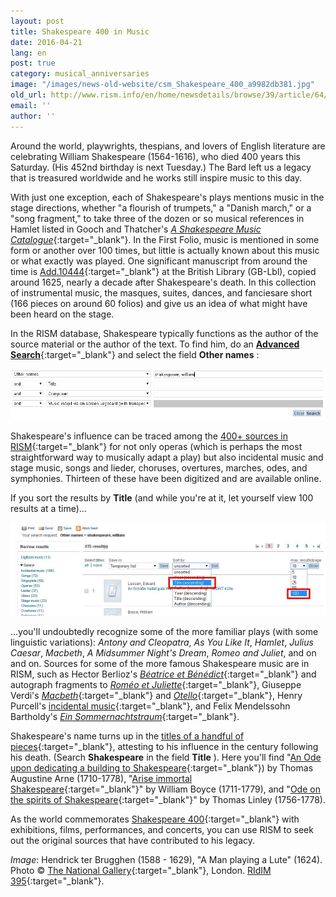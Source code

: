 ```yaml
---
layout: post
title: Shakespeare 400 in Music
date: 2016-04-21
lang: en
post: true
category: musical_anniversaries
image: "/images/news-old-website/csm_Shakespeare_400_a9982db381.jpg"
old_url: http://www.rism.info/en/home/newsdetails/browse/39/article/64/shakespeare-400-in-music.html
email: ''
author: ''
---
```


Around the world, playwrights, thespians, and lovers of English literature are celebrating William Shakespeare (1564-1616), who died 400 years this Saturday. (His 452nd birthday is next Tuesday.) The Bard left us a legacy that is treasured worldwide and he works still inspire music to this day.

With just one exception, each of Shakespeare's plays mentions music in the stage directions, whether "a flourish of trumpets," a "Danish march," or a "song fragment," to take three of the dozen or so musical references in Hamlet listed in Gooch and Thatcher's [_A Shakespeare Music Catalogue_](https://global.oup.com/academic/product/a-shakespeare-music-catalogue-9780198129417){:target="_blank"}. In the First Folio, music is mentioned in some form or another over 100 times, but little is actually known about this music or what exactly was played. One significant manuscript from around the time is [Add.10444](https://opac.rism.info/search?id=800261277){:target="_blank"} at the British Library (GB-Lbl), copied around 1625, nearly a decade after Shakespeare's death. In this collection of instrumental music, the masques, suites, dances, and fanciesare short (166 pieces on around 60 folios) and give us an idea of what might have been heard on the stage.

In the RISM database, Shakespeare typically functions as the author of the source material or the author of the text. To find him, do an [**Advanced Search**](https://opac.rism.info/metaopac/start.do?View=rism&SearchType=2&Language=en){:target="_blank"} and select the field **Other names** :

![Advanced search](/resources-old-website/news/Shakespeare_400_advanced_954_x_157.jpg)

Shakespeare's influence can be traced among the [400+ sources in RISM](https://opac.rism.info/search?View=rism&q=william+shakespeare){:target="_blank"} for not only operas (which is perhaps the most straightforward way to musically adapt a play) but also incidental music and stage music, songs and lieder, choruses, overtures, marches, odes, and symphonies. Thirteen of these have been digitized and are available online.

If you sort the results by **Title** (and while you're at it, let yourself view 100 results at a time)...

![Sort](/resources-old-website/news/Shakespeare_400_sort_1012_x_298.jpg)

...you'll undoubtedly recognize some of the more familiar plays (with some linguistic variations): _Antony and Cleopatra_, _As You Like It_, _Hamlet_, _Julius Caesar_, _Macbeth_, _A Midsummer Night's Dream_, _Romeo and Juliet_, and on and on. Sources for some of the more famous Shakespeare music are in RISM, such as Hector Berlioz's [_Béatrice et Bénédict_](https://opac.rism.info/search?id=450059256){:target="_blank"} and autograph fragments to [_Roméo et Juliette_](https://opac.rism.info/search?id=464130083){:target="_blank"}, Giuseppe Verdi's [_Macbeth_](https://opac.rism.info/search?View=rism&author=verdi&q=macbeth){:target="_blank"} and [_Otello_](https://opac.rism.info/search?View=rism&author=verdi&q=otello){:target="_blank"}, Henry Purcell's [incidental music](https://opac.rism.info/search?View=rism&q=william+shakespeare&author=purcell){:target="_blank"}, and Felix Mendelssohn Bartholdy's [_Ein Sommernachtstraum_](https://opac.rism.info/search?View=rism&q=william+shakespeare+mendelssohn+sommernachtstraum){:target="_blank"}.

Shakespeare's name turns up in the [titles of a handful of pieces](https://opac.rism.info/search?View=rism&title=shakespeare){:target="_blank"}, attesting to his influence in the century following his death. (Search **Shakespeare** in the field **Title** ). Here you'll find "[An Ode upon dedicating a building to Shakespeare](https://opac.rism.info/search?View=rism&title=an+ode+upon+dedicating+shakespeare){:target="_blank"}) by Thomas Augustine Arne (1710-1778), "[Arise immortal Shakespeare](https://opac.rism.info/search?id=800226677){:target="_blank"}" by William Boyce (1711-1779), and "[Ode on the spirits of Shakespeare](https://opac.rism.info/search?View=rism&title=Ode+on+the+spirits+of+Shakespeare){:target="_blank"}" by Thomas Linley (1756-1778).

As the world commemorates [Shakespeare 400](http://www.shakespeare400.org/){:target="_blank"} with exhibitions, films, performances, and concerts, you can use RISM to seek out the original sources that have contributed to his legacy.


_Image_: Hendrick ter Brugghen (1588 - 1629), "A Man playing a Lute" (1624). Photo © [The National Gallery](http://www.nationalgallery.org.uk/paintings/hendrick-ter-brugghen-a-man-playing-a-lute){:target="_blank"}, London. [RIdIM 395](http://db.ridim.org/display.php?ridim_id=395){:target="_blank"}.
